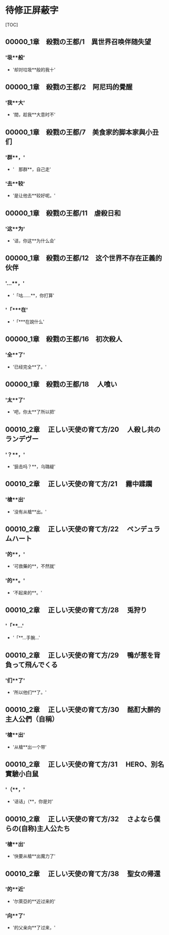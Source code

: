 # 待修正屏蔽字

[TOC]

## 00000_1章　殺戮の王都/1　異世界召唤伴随失望

### '圾**般'

- '却対垃圾**般的我十'


## 00000_1章　殺戮の王都/2　阿尼玛的覺醒

### '我**大'

- '間，趁我**大意时不'


## 00000_1章　殺戮の王都/7　美食家的脚本家與小丑们

### '群**，'

- '　那群**，自己走'

### '去**较'

- '是让他去**较好呢。'


## 00000_1章　殺戮の王都/11　虐殺日和

### '这**为'

- '诘，你这**为什么会'


## 00000_1章　殺戮の王都/12　这个世界不存在正義的伙伴

### '…**，'

- '「咕……**，你打算'

### '「***在'

- '「***在說什么'


## 00000_1章　殺戮の王都/16　初次殺人

### '全**了'

- '已经完全**了。'


## 00000_1章　殺戮の王都/18 　人喰い

### '太**了'

- '吧，你太**了所以把'


## 00010_2章 　正しい天使の育て方/20 　人殺し共のランデヴー

### '？**，'

- '狙击吗？**，乌璐緹'


## 00010_2章 　正しい天使の育て方/21 　霧中蹂躙

### '槍**出'

- '没有从槍**出。'


## 00010_2章 　正しい天使の育て方/22 　ペンデュラムハート

### '的**，'

- '可救藥的**，不然就'

### '的**。'

- '不起来的**。'


## 00010_2章 　正しい天使の育て方/28 　兎狩り

### '「**…'

- '「**…手腕…'


## 00010_2章 　正しい天使の育て方/29 　鴨が葱を背負って飛んでくる

### '们**了'

- '所以他们**了。'


## 00010_2章 　正しい天使の育て方/30 　酩酊大醉的主人公們（自稱）

### '槍**出'

- '从槍**出一个带'


## 00010_2章 　正しい天使の育て方/31 　HERO、別名實驗小白鼠

### '（**，'

- '诘诘」（**，你是対'


## 00010_2章 　正しい天使の育て方/32 　さよなら僕らの(自称)主人公たち

### '槍**出'

- '快要从槍**出魔力了'


## 00010_2章 　正しい天使の育て方/38 　聖女の帰還

### '的**近'

- '尔萊亞的**近过来的'

### '向**了'

- '的父亲向**了过来，'
